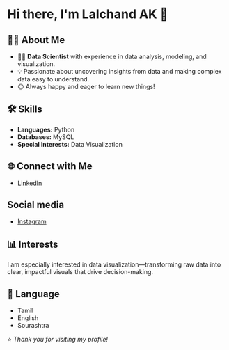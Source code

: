 # Hi there, I'm Lalchand AK 👋

## 👨‍💻 About Me
- 🧑‍🔬 **Data Scientist** with experience in data analysis, modeling, and visualization.
- 💡 Passionate about uncovering insights from data and making complex data easy to understand.
- 😊 Always happy and eager to learn new things!

## 🛠️ Skills
- **Languages:** Python
- **Databases:** MySQL
- **Special Interests:** Data Visualization

## 🌐 Connect with Me
- [LinkedIn](https://www.linkedin.com/in/lalchand-ak-060187265)

## Social media
- [Instagram](https://www.instagram.com/)

## 📊 Interests
I am especially interested in data visualization—transforming raw data into clear, impactful visuals that drive decision-making.


## 🛬 Language
- Tamil
- English
- Sourashtra

⭐️ _Thank you for visiting my profile!_
